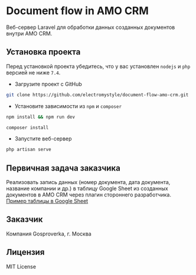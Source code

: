 # Document flow in AMO CRM

Веб-сервер Laravel для обработки данных созданных документов внутри AMO CRM.


## Установка проекта

Перед установкой проекта убедитесь, что у вас установлен `nodejs` и `php` версией не ниже `7.4`.

- Загрузите проект с GitHub
```bash
git clone https://github.com/electromystyle/document-flow-amo-crm.git
```

- Установите зависимости из `npm` и `composer`
```bash
npm install && npm run dev
```
```bash
composer install
```

- Запустите веб-сервер
```bash
php artisan serve
```


## Первичная задача заказчика

Реализовать запись данных (номер документа, дата документа, название компании и др.) в таблицу Google Sheet из созданных документов в AMO CRM через плагин стороннего разработчика.
[Пример таблицы в Google Sheet](https://docs.google.com/spreadsheets/d/1GGbqIx72pwRhjaxtm_S2IGwUbh8oxVWXPHAv_AMbIL4/edit?usp=sharing)


## Заказчик

Компания Gosproverka, г. Москва


## Лицензия

MIT License
